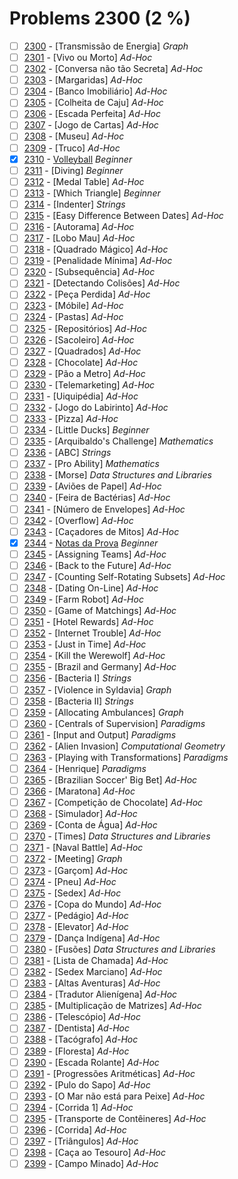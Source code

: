 # Problems 2300 (2 %)


- [ ] [2300](https://www.beecrowd.com.br/judge/en/problems/view/2300) - [Transmissão de Energia] *Graph*
- [ ] [2301](https://www.beecrowd.com.br/judge/en/problems/view/2301) - [Vivo ou Morto] *Ad-Hoc*
- [ ] [2302](https://www.beecrowd.com.br/judge/en/problems/view/2302) - [Conversa não tão Secreta] *Ad-Hoc*
- [ ] [2303](https://www.beecrowd.com.br/judge/en/problems/view/2303) - [Margaridas] *Ad-Hoc*
- [ ] [2304](https://www.beecrowd.com.br/judge/en/problems/view/2304) - [Banco Imobiliário] *Ad-Hoc*
- [ ] [2305](https://www.beecrowd.com.br/judge/en/problems/view/2305) - [Colheita de Caju] *Ad-Hoc*
- [ ] [2306](https://www.beecrowd.com.br/judge/en/problems/view/2306) - [Escada Perfeita] *Ad-Hoc*
- [ ] [2307](https://www.beecrowd.com.br/judge/en/problems/view/2307) - [Jogo de Cartas] *Ad-Hoc*
- [ ] [2308](https://www.beecrowd.com.br/judge/en/problems/view/2308) - [Museu] *Ad-Hoc*
- [ ] [2309](https://www.beecrowd.com.br/judge/en/problems/view/2309) - [Truco] *Ad-Hoc*
- [x] [2310](https://www.beecrowd.com.br/judge/en/problems/view/2310) - [Volleyball](https://github.com/Luc4sguilherme/beecrowd/blob/master/problems/[2300-2399]/2310/code.js) *Beginner*
- [ ] [2311](https://www.beecrowd.com.br/judge/en/problems/view/2311) - [Diving] *Beginner*
- [ ] [2312](https://www.beecrowd.com.br/judge/en/problems/view/2312) - [Medal Table] *Ad-Hoc*
- [ ] [2313](https://www.beecrowd.com.br/judge/en/problems/view/2313) - [Which Triangle] *Beginner*
- [ ] [2314](https://www.beecrowd.com.br/judge/en/problems/view/2314) - [Indenter] *Strings*
- [ ] [2315](https://www.beecrowd.com.br/judge/en/problems/view/2315) - [Easy Difference Between Dates] *Ad-Hoc*
- [ ] [2316](https://www.beecrowd.com.br/judge/en/problems/view/2316) - [Autorama] *Ad-Hoc*
- [ ] [2317](https://www.beecrowd.com.br/judge/en/problems/view/2317) - [Lobo Mau] *Ad-Hoc*
- [ ] [2318](https://www.beecrowd.com.br/judge/en/problems/view/2318) - [Quadrado Mágico] *Ad-Hoc*
- [ ] [2319](https://www.beecrowd.com.br/judge/en/problems/view/2319) - [Penalidade Mínima] *Ad-Hoc*
- [ ] [2320](https://www.beecrowd.com.br/judge/en/problems/view/2320) - [Subsequência] *Ad-Hoc*
- [ ] [2321](https://www.beecrowd.com.br/judge/en/problems/view/2321) - [Detectando Colisões] *Ad-Hoc*
- [ ] [2322](https://www.beecrowd.com.br/judge/en/problems/view/2322) - [Peça Perdida] *Ad-Hoc*
- [ ] [2323](https://www.beecrowd.com.br/judge/en/problems/view/2323) - [Móbile] *Ad-Hoc*
- [ ] [2324](https://www.beecrowd.com.br/judge/en/problems/view/2324) - [Pastas] *Ad-Hoc*
- [ ] [2325](https://www.beecrowd.com.br/judge/en/problems/view/2325) - [Repositórios] *Ad-Hoc*
- [ ] [2326](https://www.beecrowd.com.br/judge/en/problems/view/2326) - [Sacoleiro] *Ad-Hoc*
- [ ] [2327](https://www.beecrowd.com.br/judge/en/problems/view/2327) - [Quadrados] *Ad-Hoc*
- [ ] [2328](https://www.beecrowd.com.br/judge/en/problems/view/2328) - [Chocolate] *Ad-Hoc*
- [ ] [2329](https://www.beecrowd.com.br/judge/en/problems/view/2329) - [Pão a Metro] *Ad-Hoc*
- [ ] [2330](https://www.beecrowd.com.br/judge/en/problems/view/2330) - [Telemarketing] *Ad-Hoc*
- [ ] [2331](https://www.beecrowd.com.br/judge/en/problems/view/2331) - [Uiquipédia] *Ad-Hoc*
- [ ] [2332](https://www.beecrowd.com.br/judge/en/problems/view/2332) - [Jogo do Labirinto] *Ad-Hoc*
- [ ] [2333](https://www.beecrowd.com.br/judge/en/problems/view/2333) - [Pizza] *Ad-Hoc*
- [ ] [2334](https://www.beecrowd.com.br/judge/en/problems/view/2334) - [Little Ducks] *Beginner*
- [ ] [2335](https://www.beecrowd.com.br/judge/en/problems/view/2335) - [Arquibaldo's Challenge] *Mathematics*
- [ ] [2336](https://www.beecrowd.com.br/judge/en/problems/view/2336) - [ABC] *Strings*
- [ ] [2337](https://www.beecrowd.com.br/judge/en/problems/view/2337) - [Pro Ability] *Mathematics*
- [ ] [2338](https://www.beecrowd.com.br/judge/en/problems/view/2338) - [Morse] *Data Structures and Libraries*
- [ ] [2339](https://www.beecrowd.com.br/judge/en/problems/view/2339) - [Aviões de Papel] *Ad-Hoc*
- [ ] [2340](https://www.beecrowd.com.br/judge/en/problems/view/2340) - [Feira de Bactérias] *Ad-Hoc*
- [ ] [2341](https://www.beecrowd.com.br/judge/en/problems/view/2341) - [Número de Envelopes] *Ad-Hoc*
- [ ] [2342](https://www.beecrowd.com.br/judge/en/problems/view/2342) - [Overflow] *Ad-Hoc*
- [ ] [2343](https://www.beecrowd.com.br/judge/en/problems/view/2343) - [Caçadores de Mitos] *Ad-Hoc*
- [x] [2344](https://www.beecrowd.com.br/judge/en/problems/view/2344) - [Notas da Prova](https://github.com/Luc4sguilherme/beecrowd/blob/master/problems/[2300-2399]/2344/code.js) *Beginner*
- [ ] [2345](https://www.beecrowd.com.br/judge/en/problems/view/2345) - [Assigning Teams] *Ad-Hoc*
- [ ] [2346](https://www.beecrowd.com.br/judge/en/problems/view/2346) - [Back to the Future] *Ad-Hoc*
- [ ] [2347](https://www.beecrowd.com.br/judge/en/problems/view/2347) - [Counting Self-Rotating Subsets] *Ad-Hoc*
- [ ] [2348](https://www.beecrowd.com.br/judge/en/problems/view/2348) - [Dating On-Line] *Ad-Hoc*
- [ ] [2349](https://www.beecrowd.com.br/judge/en/problems/view/2349) - [Farm Robot] *Ad-Hoc*
- [ ] [2350](https://www.beecrowd.com.br/judge/en/problems/view/2350) - [Game of Matchings] *Ad-Hoc*
- [ ] [2351](https://www.beecrowd.com.br/judge/en/problems/view/2351) - [Hotel Rewards] *Ad-Hoc*
- [ ] [2352](https://www.beecrowd.com.br/judge/en/problems/view/2352) - [Internet Trouble] *Ad-Hoc*
- [ ] [2353](https://www.beecrowd.com.br/judge/en/problems/view/2353) - [Just in Time] *Ad-Hoc*
- [ ] [2354](https://www.beecrowd.com.br/judge/en/problems/view/2354) - [Kill the Werewolf] *Ad-Hoc*
- [ ] [2355](https://www.beecrowd.com.br/judge/en/problems/view/2355) - [Brazil and Germany] *Ad-Hoc*
- [ ] [2356](https://www.beecrowd.com.br/judge/en/problems/view/2356) - [Bacteria I] *Strings*
- [ ] [2357](https://www.beecrowd.com.br/judge/en/problems/view/2357) - [Violence in Syldavia] *Graph*
- [ ] [2358](https://www.beecrowd.com.br/judge/en/problems/view/2358) - [Bacteria II] *Strings*
- [ ] [2359](https://www.beecrowd.com.br/judge/en/problems/view/2359) - [Allocating Ambulances] *Graph*
- [ ] [2360](https://www.beecrowd.com.br/judge/en/problems/view/2360) - [Centrals of Supervision] *Paradigms*
- [ ] [2361](https://www.beecrowd.com.br/judge/en/problems/view/2361) - [Input and Output] *Paradigms*
- [ ] [2362](https://www.beecrowd.com.br/judge/en/problems/view/2362) - [Alien Invasion] *Computational Geometry*
- [ ] [2363](https://www.beecrowd.com.br/judge/en/problems/view/2363) - [Playing with Transformations] *Paradigms*
- [ ] [2364](https://www.beecrowd.com.br/judge/en/problems/view/2364) - [Henrique] *Paradigms*
- [ ] [2365](https://www.beecrowd.com.br/judge/en/problems/view/2365) - [Brazilian Soccer' Big Bet] *Ad-Hoc*
- [ ] [2366](https://www.beecrowd.com.br/judge/en/problems/view/2366) - [Maratona] *Ad-Hoc*
- [ ] [2367](https://www.beecrowd.com.br/judge/en/problems/view/2367) - [Competição de Chocolate] *Ad-Hoc*
- [ ] [2368](https://www.beecrowd.com.br/judge/en/problems/view/2368) - [Simulador] *Ad-Hoc*
- [ ] [2369](https://www.beecrowd.com.br/judge/en/problems/view/2369) - [Conta de Água] *Ad-Hoc*
- [ ] [2370](https://www.beecrowd.com.br/judge/en/problems/view/2370) - [Times] *Data Structures and Libraries*
- [ ] [2371](https://www.beecrowd.com.br/judge/en/problems/view/2371) - [Naval Battle] *Ad-Hoc*
- [ ] [2372](https://www.beecrowd.com.br/judge/en/problems/view/2372) - [Meeting] *Graph*
- [ ] [2373](https://www.beecrowd.com.br/judge/en/problems/view/2373) - [Garçom] *Ad-Hoc*
- [ ] [2374](https://www.beecrowd.com.br/judge/en/problems/view/2374) - [Pneu] *Ad-Hoc*
- [ ] [2375](https://www.beecrowd.com.br/judge/en/problems/view/2375) - [Sedex] *Ad-Hoc*
- [ ] [2376](https://www.beecrowd.com.br/judge/en/problems/view/2376) - [Copa do Mundo] *Ad-Hoc*
- [ ] [2377](https://www.beecrowd.com.br/judge/en/problems/view/2377) - [Pedágio] *Ad-Hoc*
- [ ] [2378](https://www.beecrowd.com.br/judge/en/problems/view/2378) - [Elevator] *Ad-Hoc*
- [ ] [2379](https://www.beecrowd.com.br/judge/en/problems/view/2379) - [Dança Indígena] *Ad-Hoc*
- [ ] [2380](https://www.beecrowd.com.br/judge/en/problems/view/2380) - [Fusões] *Data Structures and Libraries*
- [ ] [2381](https://www.beecrowd.com.br/judge/en/problems/view/2381) - [Lista de Chamada] *Ad-Hoc*
- [ ] [2382](https://www.beecrowd.com.br/judge/en/problems/view/2382) - [Sedex Marciano] *Ad-Hoc*
- [ ] [2383](https://www.beecrowd.com.br/judge/en/problems/view/2383) - [Altas Aventuras] *Ad-Hoc*
- [ ] [2384](https://www.beecrowd.com.br/judge/en/problems/view/2384) - [Tradutor Alienígena] *Ad-Hoc*
- [ ] [2385](https://www.beecrowd.com.br/judge/en/problems/view/2385) - [Multiplicação de Matrizes] *Ad-Hoc*
- [ ] [2386](https://www.beecrowd.com.br/judge/en/problems/view/2386) - [Telescópio] *Ad-Hoc*
- [ ] [2387](https://www.beecrowd.com.br/judge/en/problems/view/2387) - [Dentista] *Ad-Hoc*
- [ ] [2388](https://www.beecrowd.com.br/judge/en/problems/view/2388) - [Tacógrafo] *Ad-Hoc*
- [ ] [2389](https://www.beecrowd.com.br/judge/en/problems/view/2389) - [Floresta] *Ad-Hoc*
- [ ] [2390](https://www.beecrowd.com.br/judge/en/problems/view/2390) - [Escada Rolante] *Ad-Hoc*
- [ ] [2391](https://www.beecrowd.com.br/judge/en/problems/view/2391) - [Progressões Aritméticas] *Ad-Hoc*
- [ ] [2392](https://www.beecrowd.com.br/judge/en/problems/view/2392) - [Pulo do Sapo] *Ad-Hoc*
- [ ] [2393](https://www.beecrowd.com.br/judge/en/problems/view/2393) - [O Mar não está para Peixe] *Ad-Hoc*
- [ ] [2394](https://www.beecrowd.com.br/judge/en/problems/view/2394) - [Corrida 1] *Ad-Hoc*
- [ ] [2395](https://www.beecrowd.com.br/judge/en/problems/view/2395) - [Transporte de Contêineres] *Ad-Hoc*
- [ ] [2396](https://www.beecrowd.com.br/judge/en/problems/view/2396) - [Corrida] *Ad-Hoc*
- [ ] [2397](https://www.beecrowd.com.br/judge/en/problems/view/2397) - [Triângulos] *Ad-Hoc*
- [ ] [2398](https://www.beecrowd.com.br/judge/en/problems/view/2398) - [Caça ao Tesouro] *Ad-Hoc*
- [ ] [2399](https://www.beecrowd.com.br/judge/en/problems/view/2399) - [Campo Minado] *Ad-Hoc*